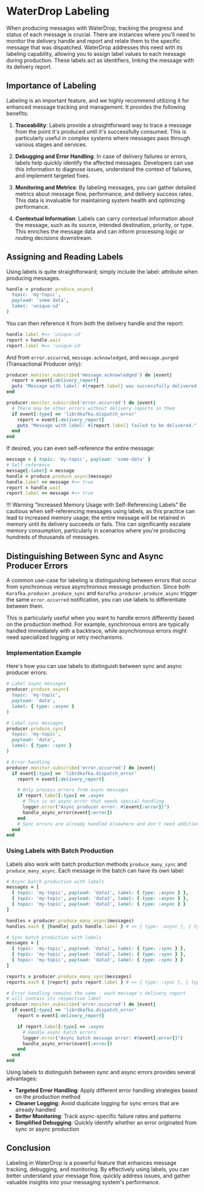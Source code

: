 # WaterDrop Labeling

When producing messages with WaterDrop, tracking the progress and status of each message is crucial. There are instances where you'll need to monitor the delivery handle and report and relate them to the specific message that was dispatched. WaterDrop addresses this need with its labeling capability, allowing you to assign label values to each message during production. These labels act as identifiers, linking the message with its delivery report.

## Importance of Labeling

Labeling is an important feature, and we highly recommend utilizing it for enhanced message tracking and management. It provides the following benefits:

1. **Traceability**: Labels provide a straightforward way to trace a message from the point it's produced until it's successfully consumed. This is particularly useful in complex systems where messages pass through various stages and services.

1. **Debugging and Error Handling**: In case of delivery failures or errors, labels help quickly identify the affected messages. Developers can use this information to diagnose issues, understand the context of failures, and implement targeted fixes.

1. **Monitoring and Metrics**: By labeling messages, you can gather detailed metrics about message flow, performance, and delivery success rates. This data is invaluable for maintaining system health and optimizing performance.

1. **Contextual Information**: Labels can carry contextual information about the message, such as its source, intended destination, priority, or type. This enriches the message data and can inform processing logic or routing decisions downstream.

## Assigning and Reading Labels

Using labels is quite straightforward; simply include the label: attribute when producing messages.

```ruby
handle = producer.produce_async(
  topic: 'my-topic',
  payload: 'some data',
  label: 'unique-id'
)
```

You can then reference it from both the delivery handle and the report:

```ruby
handle.label #=> 'unique-id'
report = handle.wait
report.label #=> 'unique-id'
```

And from `error.occurred`, `message.acknowledged`, and `message.purged` (Transactional Producer only):

```ruby
producer.monitor.subscribe('message.acknowledged') do |event|
  report = event[:delivery_report]
  puts "Message with label: #{report.label} was successfully delivered."
end

producer.monitor.subscribe('error.occurred') do |event|
  # There may be other errors without delivery reports in them
  if event[:type] == 'librdkafka.dispatch_error'
    report = event[:delivery_report]
    puts "Message with label: #{report.label} failed to be delivered."
  end
end
```

If desired, you can even self-reference the entire message:

```ruby
message = { topic: 'my-topic', payload: 'some-data' }
# Self reference
message[:label] = message
handle = produce.produce_async(message)
handle.label == message #=> true
report = handle.wait
report.label == message #=> true
```

!!! Warning "Increased Memory Usage with Self-Referencing Labels"
    Be cautious when self-referencing messages using labels, as this practice can lead to increased memory usage; the entire message will be retained in memory until its delivery succeeds or fails. This can significantly escalate memory consumption, particularly in scenarios where you're producing hundreds of thousands of messages.

## Distinguishing Between Sync and Async Producer Errors

A common use-case for labeling is distinguishing between errors that occur from synchronous versus asynchronous message production. Since both `Karafka.producer.produce_sync` and `Karafka.producer.produce_async` trigger the same `error.occurred` notification, you can use labels to differentiate between them.

This is particularly useful when you want to handle errors differently based on the production method. For example, synchronous errors are typically handled immediately with a backtrace, while asynchronous errors might need specialized logging or retry mechanisms.

### Implementation Example

Here's how you can use labels to distinguish between sync and async producer errors:

```ruby
# Label async messages
producer.produce_async(
  topic: 'my-topic',
  payload: 'data',
  label: { type: :async }
)

# Label sync messages
producer.produce_sync(
  topic: 'my-topic',
  payload: 'data',
  label: { type: :sync }
)

# Error handling
producer.monitor.subscribe('error.occurred') do |event|
  if event[:type] == 'librdkafka.dispatch_error'
    report = event[:delivery_report]

    # Only process errors from async messages
    if report.label[:type] == :async
      # This is an async error that needs special handling
      logger.error("Async producer error: #{event[:error]}")
      handle_async_error(event[:error])
    end
    # Sync errors are already handled elsewhere and don't need additional logging
  end
end
```

### Using Labels with Batch Production

Labels also work with batch production methods `produce_many_sync` and `produce_many_async`. Each message in the batch can have its own label:

```ruby
# Async batch production with labels
messages = [
  { topic: 'my-topic', payload: 'data1', label: { type: :async } },
  { topic: 'my-topic', payload: 'data2', label: { type: :async } },
  { topic: 'my-topic', payload: 'data3', label: { type: :async } }
]

handles = producer.produce_many_async(messages)
handles.each { |handle| puts handle.label } # => { type: :async }, { type: :async }, { type: :async }

# Sync batch production with labels
messages = [
  { topic: 'my-topic', payload: 'data1', label: { type: :sync } },
  { topic: 'my-topic', payload: 'data2', label: { type: :sync } },
  { topic: 'my-topic', payload: 'data3', label: { type: :sync } }
]

reports = producer.produce_many_sync(messages)
reports.each { |report| puts report.label } # => { type: :sync }, { type: :sync }, { type: :sync }

# Error handling remains the same - each message's delivery report
# will contain its respective label
producer.monitor.subscribe('error.occurred') do |event|
  if event[:type] == 'librdkafka.dispatch_error'
    report = event[:delivery_report]

    if report.label[:type] == :async
      # Handle async batch errors
      logger.error("Async batch message error: #{event[:error]}")
      handle_async_error(event[:error])
    end
  end
end
```

Using labels to distinguish between sync and async errors provides several advantages:

- **Targeted Error Handling**: Apply different error handling strategies based on the production method
- **Cleaner Logging**: Avoid duplicate logging for sync errors that are already handled
- **Better Monitoring**: Track async-specific failure rates and patterns
- **Simplified Debugging**: Quickly identify whether an error originated from sync or async production

## Conclusion

Labeling in WaterDrop is a powerful feature that enhances message tracking, debugging, and monitoring. By effectively using labels, you can better understand your message flow, quickly address issues, and gather valuable insights into your messaging system's performance.
